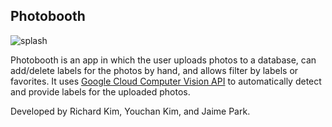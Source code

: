 ## Photobooth

![splash](https://user-images.githubusercontent.com/18225387/28536813-abc064a0-705d-11e7-9af7-6ccb73bff568.PNG)

Photobooth is an app in which the user uploads photos to a database, can add/delete labels for the photos by hand, and allows filter by labels or favorites. It uses [Google Cloud Computer Vision API](https://cloud.google.com/vision/) to automatically detect and provide labels for the uploaded photos.

Developed by Richard Kim, Youchan Kim, and Jaime Park.
